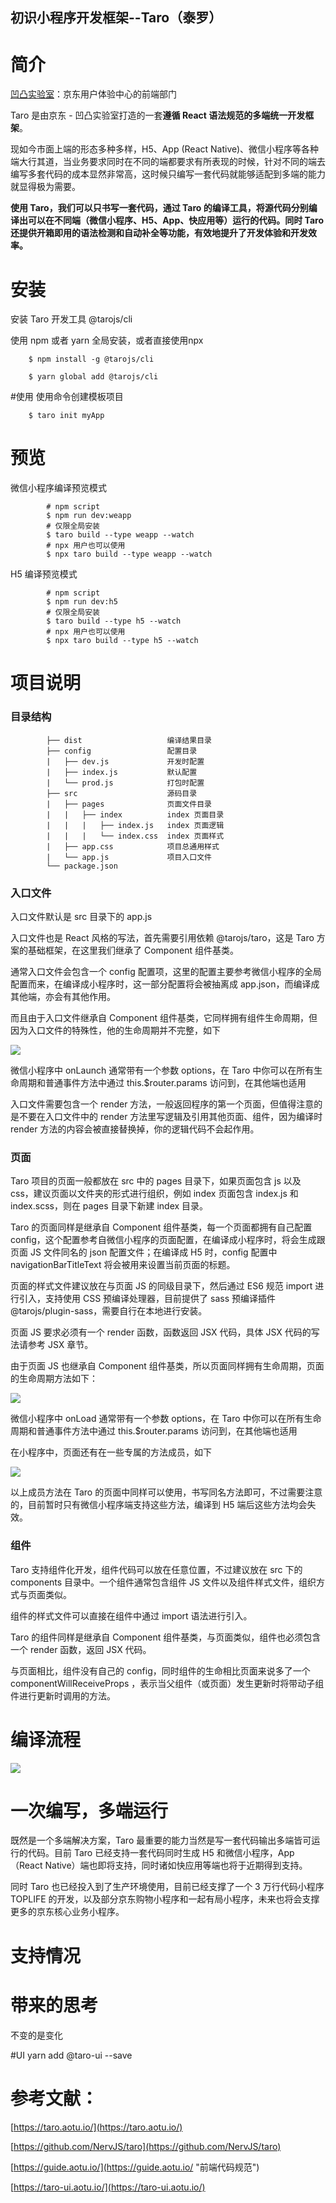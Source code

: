 ## 初识小程序开发框架--Taro（泰罗）


# 简介

[凹凸实验室](https://aotu.io/about/)：京东用户体验中心的前端部门


Taro 是由京东 - 凹凸实验室打造的一套**遵循 React 语法规范的多端统一开发框架**。

现如今市面上端的形态多种多样，H5、App (React Native)、微信小程序等各种端大行其道，当业务要求同时在不同的端都要求有所表现的时候，针对不同的端去编写多套代码的成本显然非常高，这时候只编写一套代码就能够适配到多端的能力就显得极为需要。

**使用 Taro，我们可以只书写一套代码，通过 Taro 的编译工具，将源代码分别编译出可以在不同端（微信小程序、H5、App、快应用等）运行的代码。同时 Taro 还提供开箱即用的语法检测和自动补全等功能，有效地提升了开发体验和开发效率。**


# 安装
安装 Taro 开发工具 @tarojs/cli

使用 npm 或者 yarn 全局安装，或者直接使用npx

		$ npm install -g @tarojs/cli

 		$ yarn global add @tarojs/cli
 		
#使用
使用命令创建模板项目

		$ taro init myApp	
		
		
# 预览
微信小程序编译预览模式

			# npm script
			$ npm run dev:weapp
			# 仅限全局安装
			$ taro build --type weapp --watch
			# npx 用户也可以使用
			$ npx taro build --type weapp --watch
			
			
H5 编译预览模式
			
			# npm script
			$ npm run dev:h5
			# 仅限全局安装
			$ taro build --type h5 --watch
			# npx 用户也可以使用
			$ npx taro build --type h5 --watch
			
# 项目说明

### 目录结构

			├── dist                   编译结果目录
			├── config                 配置目录
			|   ├── dev.js             开发时配置
			|   ├── index.js           默认配置
			|   └── prod.js            打包时配置
			├── src                    源码目录
			|   ├── pages              页面文件目录
			|   |   ├── index          index 页面目录
			|   |   |   ├── index.js   index 页面逻辑
			|   |   |   └── index.css  index 页面样式
			|   ├── app.css            项目总通用样式
			|   └── app.js             项目入口文件
			└── package.json

### 入口文件
入口文件默认是 src 目录下的 app.js

入口文件也是 React 风格的写法，首先需要引用依赖 @tarojs/taro，这是 Taro 方案的基础框架，在这里我们继承了 Component 组件基类。

通常入口文件会包含一个 config 配置项，这里的配置主要参考微信小程序的全局配置而来，在编译成小程序时，这一部分配置将会被抽离成 app.json，而编译成其他端，亦会有其他作用。

而且由于入口文件继承自 Component 组件基类，它同样拥有组件生命周期，但因为入口文件的特殊性，他的生命周期并不完整，如下
			

![](https://i.imgur.com/WlvIIBx.png)


微信小程序中 onLaunch 通常带有一个参数 options，在 Taro 中你可以在所有生命周期和普通事件方法中通过 this.$router.params 访问到，在其他端也适用

入口文件需要包含一个 render 方法，一般返回程序的第一个页面，但值得注意的是不要在入口文件中的 render 方法里写逻辑及引用其他页面、组件，因为编译时 render 方法的内容会被直接替换掉，你的逻辑代码不会起作用。

### 页面

Taro 项目的页面一般都放在 src 中的 pages 目录下，如果页面包含 js 以及 css，建议页面以文件夹的形式进行组织，例如 index 页面包含 index.js 和 index.scss，则在 pages 目录下新建 index 目录。

Taro 的页面同样是继承自 Component 组件基类，每一个页面都拥有自己配置 config，这个配置参考自微信小程序的页面配置，在编译成小程序时，将会生成跟页面 JS 文件同名的 json 配置文件；在编译成 H5 时，config 配置中 navigationBarTitleText 将会被用来设置当前页面的标题。

页面的样式文件建议放在与页面 JS 的同级目录下，然后通过 ES6 规范 import 进行引入，支持使用 CSS 预编译处理器，目前提供了 sass 预编译插件 @tarojs/plugin-sass，需要自行在本地进行安装。

页面 JS 要求必须有一个 render 函数，函数返回 JSX 代码，具体 JSX 代码的写法请参考 JSX 章节。

由于页面 JS 也继承自 Component 组件基类，所以页面同样拥有生命周期，页面的生命周期方法如下：

![](https://i.imgur.com/cvAfoBo.png)

微信小程序中 onLoad 通常带有一个参数 options，在 Taro 中你可以在所有生命周期和普通事件方法中通过 this.$router.params 访问到，在其他端也适用

在小程序中，页面还有在一些专属的方法成员，如下

![](https://i.imgur.com/iXTMnpY.png)

以上成员方法在 Taro 的页面中同样可以使用，书写同名方法即可，不过需要注意的，目前暂时只有微信小程序端支持这些方法，编译到 H5 端后这些方法均会失效。

### 组件
Taro 支持组件化开发，组件代码可以放在任意位置，不过建议放在 src 下的 components 目录中。一个组件通常包含组件 JS 文件以及组件样式文件，组织方式与页面类似。

组件的样式文件可以直接在组件中通过 import 语法进行引入。

Taro 的组件同样是继承自 Component 组件基类，与页面类似，组件也必须包含一个 render 函数，返回 JSX 代码。

与页面相比，组件没有自己的 config，同时组件的生命相比页面来说多了一个 componentWillReceiveProps ，表示当父组件（或页面）发生更新时将带动子组件进行更新时调用的方法。

# 编译流程
![](https://i.imgur.com/yKoXhlB.png)


# 一次编写，多端运行
既然是一个多端解决方案，Taro 最重要的能力当然是写一套代码输出多端皆可运行的代码。目前 Taro 已经支持一套代码同时生成 H5 和微信小程序，App（React Native）端也即将支持，同时诸如快应用等端也将于近期得到支持。

同时 Taro 也已经投入到了生产环境使用，目前已经支撑了一个 3 万行代码小程序 TOPLIFE 的开发，以及部分京东购物小程序和一起有局小程序，未来也将会支撑更多的京东核心业务小程序。

# 支持情况


# 带来的思考
不变的是变化

#UI
yarn add  @taro-ui --save

# 参考文献：

[https://taro.aotu.io/](https://taro.aotu.io/)

[https://github.com/NervJS/taro](https://github.com/NervJS/taro)

[https://guide.aotu.io/](https://guide.aotu.io/ "前端代码规范")

[https://taro-ui.aotu.io/](https://taro-ui.aotu.io/)

	